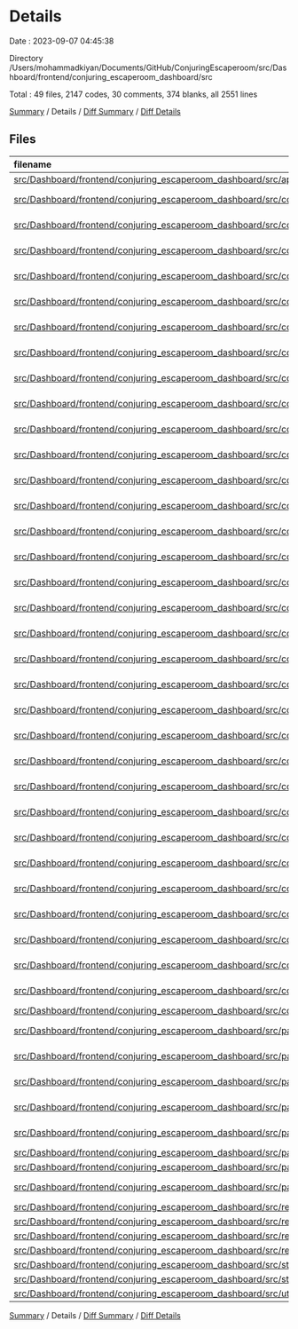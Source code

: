 # Details

Date : 2023-09-07 04:45:38

Directory /Users/mohammadkiyan/Documents/GitHub/ConjuringEscaperoom/src/Dashboard/frontend/conjuring_escaperoom_dashboard/src

Total : 49 files,  2147 codes, 30 comments, 374 blanks, all 2551 lines

[Summary](results.md) / Details / [Diff Summary](diff.md) / [Diff Details](diff-details.md)

## Files
| filename | language | code | comment | blank | total |
| :--- | :--- | ---: | ---: | ---: | ---: |
| [src/Dashboard/frontend/conjuring_escaperoom_dashboard/src/api/initiateRedux.ts](/src/Dashboard/frontend/conjuring_escaperoom_dashboard/src/api/initiateRedux.ts) | TypeScript | 13 | 0 | 1 | 14 |
| [src/Dashboard/frontend/conjuring_escaperoom_dashboard/src/components/Button.tsx](/src/Dashboard/frontend/conjuring_escaperoom_dashboard/src/components/Button.tsx) | TypeScript JSX | 56 | 0 | 11 | 67 |
| [src/Dashboard/frontend/conjuring_escaperoom_dashboard/src/components/Cross/Cross.tsx](/src/Dashboard/frontend/conjuring_escaperoom_dashboard/src/components/Cross/Cross.tsx) | TypeScript JSX | 103 | 0 | 14 | 117 |
| [src/Dashboard/frontend/conjuring_escaperoom_dashboard/src/components/Cross/DeviceInfo.tsx](/src/Dashboard/frontend/conjuring_escaperoom_dashboard/src/components/Cross/DeviceInfo.tsx) | TypeScript JSX | 39 | 0 | 5 | 44 |
| [src/Dashboard/frontend/conjuring_escaperoom_dashboard/src/components/Cross/IDFields.tsx](/src/Dashboard/frontend/conjuring_escaperoom_dashboard/src/components/Cross/IDFields.tsx) | TypeScript JSX | 126 | 0 | 12 | 138 |
| [src/Dashboard/frontend/conjuring_escaperoom_dashboard/src/components/Cross/Information.tsx](/src/Dashboard/frontend/conjuring_escaperoom_dashboard/src/components/Cross/Information.tsx) | TypeScript JSX | 58 | 2 | 9 | 69 |
| [src/Dashboard/frontend/conjuring_escaperoom_dashboard/src/components/Cross/LEDs.tsx](/src/Dashboard/frontend/conjuring_escaperoom_dashboard/src/components/Cross/LEDs.tsx) | TypeScript JSX | 63 | 0 | 12 | 75 |
| [src/Dashboard/frontend/conjuring_escaperoom_dashboard/src/components/Cross/Relay.tsx](/src/Dashboard/frontend/conjuring_escaperoom_dashboard/src/components/Cross/Relay.tsx) | TypeScript JSX | 40 | 0 | 7 | 47 |
| [src/Dashboard/frontend/conjuring_escaperoom_dashboard/src/components/Cross/RelayFields.tsx](/src/Dashboard/frontend/conjuring_escaperoom_dashboard/src/components/Cross/RelayFields.tsx) | TypeScript JSX | 48 | 0 | 16 | 64 |
| [src/Dashboard/frontend/conjuring_escaperoom_dashboard/src/components/Cross/Sensitivity.tsx](/src/Dashboard/frontend/conjuring_escaperoom_dashboard/src/components/Cross/Sensitivity.tsx) | TypeScript JSX | 40 | 0 | 7 | 47 |
| [src/Dashboard/frontend/conjuring_escaperoom_dashboard/src/components/Cross/SensitivityFields.tsx](/src/Dashboard/frontend/conjuring_escaperoom_dashboard/src/components/Cross/SensitivityFields.tsx) | TypeScript JSX | 47 | 0 | 16 | 63 |
| [src/Dashboard/frontend/conjuring_escaperoom_dashboard/src/components/Cross/SevenSegmentDisplay.tsx](/src/Dashboard/frontend/conjuring_escaperoom_dashboard/src/components/Cross/SevenSegmentDisplay.tsx) | TypeScript JSX | 49 | 0 | 9 | 58 |
| [src/Dashboard/frontend/conjuring_escaperoom_dashboard/src/components/Cross/TimeFields.tsx](/src/Dashboard/frontend/conjuring_escaperoom_dashboard/src/components/Cross/TimeFields.tsx) | TypeScript JSX | 89 | 1 | 15 | 105 |
| [src/Dashboard/frontend/conjuring_escaperoom_dashboard/src/components/Cross/index.tsx](/src/Dashboard/frontend/conjuring_escaperoom_dashboard/src/components/Cross/index.tsx) | TypeScript JSX | 55 | 0 | 6 | 61 |
| [src/Dashboard/frontend/conjuring_escaperoom_dashboard/src/components/Cross/sections/Actuator.tsx](/src/Dashboard/frontend/conjuring_escaperoom_dashboard/src/components/Cross/sections/Actuator.tsx) | TypeScript JSX | 55 | 0 | 11 | 66 |
| [src/Dashboard/frontend/conjuring_escaperoom_dashboard/src/components/Cross/sections/Scores.tsx](/src/Dashboard/frontend/conjuring_escaperoom_dashboard/src/components/Cross/sections/Scores.tsx) | TypeScript JSX | 91 | 0 | 13 | 104 |
| [src/Dashboard/frontend/conjuring_escaperoom_dashboard/src/components/Cross/toolbars/Button.tsx](/src/Dashboard/frontend/conjuring_escaperoom_dashboard/src/components/Cross/toolbars/Button.tsx) | TypeScript JSX | 19 | 0 | 6 | 25 |
| [src/Dashboard/frontend/conjuring_escaperoom_dashboard/src/components/Cross/toolbars/LeftToolbar.tsx](/src/Dashboard/frontend/conjuring_escaperoom_dashboard/src/components/Cross/toolbars/LeftToolbar.tsx) | TypeScript JSX | 95 | 0 | 8 | 103 |
| [src/Dashboard/frontend/conjuring_escaperoom_dashboard/src/components/Cross/toolbars/RightToolbar.tsx](/src/Dashboard/frontend/conjuring_escaperoom_dashboard/src/components/Cross/toolbars/RightToolbar.tsx) | TypeScript JSX | 31 | 0 | 6 | 37 |
| [src/Dashboard/frontend/conjuring_escaperoom_dashboard/src/components/Cross/toolbars/Section.tsx](/src/Dashboard/frontend/conjuring_escaperoom_dashboard/src/components/Cross/toolbars/Section.tsx) | TypeScript JSX | 37 | 0 | 5 | 42 |
| [src/Dashboard/frontend/conjuring_escaperoom_dashboard/src/components/Cross/toolbars/Toolbar.tsx](/src/Dashboard/frontend/conjuring_escaperoom_dashboard/src/components/Cross/toolbars/Toolbar.tsx) | TypeScript JSX | 17 | 0 | 8 | 25 |
| [src/Dashboard/frontend/conjuring_escaperoom_dashboard/src/components/Divider.tsx](/src/Dashboard/frontend/conjuring_escaperoom_dashboard/src/components/Divider.tsx) | TypeScript JSX | 11 | 0 | 8 | 19 |
| [src/Dashboard/frontend/conjuring_escaperoom_dashboard/src/components/Form/Checkbox.tsx](/src/Dashboard/frontend/conjuring_escaperoom_dashboard/src/components/Form/Checkbox.tsx) | TypeScript JSX | 74 | 0 | 12 | 86 |
| [src/Dashboard/frontend/conjuring_escaperoom_dashboard/src/components/Form/Combobox.tsx](/src/Dashboard/frontend/conjuring_escaperoom_dashboard/src/components/Form/Combobox.tsx) | TypeScript JSX | 73 | 0 | 8 | 81 |
| [src/Dashboard/frontend/conjuring_escaperoom_dashboard/src/components/Form/Counter.tsx](/src/Dashboard/frontend/conjuring_escaperoom_dashboard/src/components/Form/Counter.tsx) | TypeScript JSX | 73 | 0 | 11 | 84 |
| [src/Dashboard/frontend/conjuring_escaperoom_dashboard/src/components/Form/IconInput.tsx](/src/Dashboard/frontend/conjuring_escaperoom_dashboard/src/components/Form/IconInput.tsx) | TypeScript JSX | 36 | 0 | 5 | 41 |
| [src/Dashboard/frontend/conjuring_escaperoom_dashboard/src/components/Form/Input.tsx](/src/Dashboard/frontend/conjuring_escaperoom_dashboard/src/components/Form/Input.tsx) | TypeScript JSX | 105 | 0 | 11 | 116 |
| [src/Dashboard/frontend/conjuring_escaperoom_dashboard/src/components/Form/Range.tsx](/src/Dashboard/frontend/conjuring_escaperoom_dashboard/src/components/Form/Range.tsx) | TypeScript JSX | 35 | 0 | 6 | 41 |
| [src/Dashboard/frontend/conjuring_escaperoom_dashboard/src/components/Form/SwitchButton.tsx](/src/Dashboard/frontend/conjuring_escaperoom_dashboard/src/components/Form/SwitchButton.tsx) | TypeScript JSX | 88 | 0 | 11 | 99 |
| [src/Dashboard/frontend/conjuring_escaperoom_dashboard/src/components/navigation/Clock.tsx](/src/Dashboard/frontend/conjuring_escaperoom_dashboard/src/components/navigation/Clock.tsx) | TypeScript JSX | 31 | 3 | 7 | 41 |
| [src/Dashboard/frontend/conjuring_escaperoom_dashboard/src/components/navigation/DarkModeToggle.tsx](/src/Dashboard/frontend/conjuring_escaperoom_dashboard/src/components/navigation/DarkModeToggle.tsx) | TypeScript JSX | 16 | 0 | 2 | 18 |
| [src/Dashboard/frontend/conjuring_escaperoom_dashboard/src/components/navigation/Links.tsx](/src/Dashboard/frontend/conjuring_escaperoom_dashboard/src/components/navigation/Links.tsx) | TypeScript JSX | 30 | 0 | 7 | 37 |
| [src/Dashboard/frontend/conjuring_escaperoom_dashboard/src/components/navigation/Navbar.tsx](/src/Dashboard/frontend/conjuring_escaperoom_dashboard/src/components/navigation/Navbar.tsx) | TypeScript JSX | 12 | 0 | 4 | 16 |
| [src/Dashboard/frontend/conjuring_escaperoom_dashboard/src/configs/ip.ts](/src/Dashboard/frontend/conjuring_escaperoom_dashboard/src/configs/ip.ts) | TypeScript | 5 | 0 | 2 | 7 |
| [src/Dashboard/frontend/conjuring_escaperoom_dashboard/src/pages/Cross.tsx](/src/Dashboard/frontend/conjuring_escaperoom_dashboard/src/pages/Cross.tsx) | TypeScript JSX | 45 | 0 | 6 | 51 |
| [src/Dashboard/frontend/conjuring_escaperoom_dashboard/src/pages/MusicBox.tsx](/src/Dashboard/frontend/conjuring_escaperoom_dashboard/src/pages/MusicBox.tsx) | TypeScript JSX | 8 | 0 | 2 | 10 |
| [src/Dashboard/frontend/conjuring_escaperoom_dashboard/src/pages/TagFinder.tsx](/src/Dashboard/frontend/conjuring_escaperoom_dashboard/src/pages/TagFinder.tsx) | TypeScript JSX | 8 | 0 | 2 | 10 |
| [src/Dashboard/frontend/conjuring_escaperoom_dashboard/src/pages/_app.tsx](/src/Dashboard/frontend/conjuring_escaperoom_dashboard/src/pages/_app.tsx) | TypeScript JSX | 14 | 1 | 5 | 20 |
| [src/Dashboard/frontend/conjuring_escaperoom_dashboard/src/pages/_document.tsx](/src/Dashboard/frontend/conjuring_escaperoom_dashboard/src/pages/_document.tsx) | TypeScript JSX | 12 | 0 | 2 | 14 |
| [src/Dashboard/frontend/conjuring_escaperoom_dashboard/src/pages/api/cross.ts](/src/Dashboard/frontend/conjuring_escaperoom_dashboard/src/pages/api/cross.ts) | TypeScript | 22 | 1 | 5 | 28 |
| [src/Dashboard/frontend/conjuring_escaperoom_dashboard/src/pages/api/hello.ts](/src/Dashboard/frontend/conjuring_escaperoom_dashboard/src/pages/api/hello.ts) | TypeScript | 10 | 1 | 3 | 14 |
| [src/Dashboard/frontend/conjuring_escaperoom_dashboard/src/pages/index.tsx](/src/Dashboard/frontend/conjuring_escaperoom_dashboard/src/pages/index.tsx) | TypeScript JSX | 74 | 2 | 11 | 87 |
| [src/Dashboard/frontend/conjuring_escaperoom_dashboard/src/redux/index.ts](/src/Dashboard/frontend/conjuring_escaperoom_dashboard/src/redux/index.ts) | TypeScript | 11 | 2 | 5 | 18 |
| [src/Dashboard/frontend/conjuring_escaperoom_dashboard/src/redux/reducers/cross.ts](/src/Dashboard/frontend/conjuring_escaperoom_dashboard/src/redux/reducers/cross.ts) | TypeScript | 65 | 5 | 11 | 81 |
| [src/Dashboard/frontend/conjuring_escaperoom_dashboard/src/redux/reducers/index.ts](/src/Dashboard/frontend/conjuring_escaperoom_dashboard/src/redux/reducers/index.ts) | TypeScript | 8 | 3 | 4 | 15 |
| [src/Dashboard/frontend/conjuring_escaperoom_dashboard/src/redux/reducers/theme.ts](/src/Dashboard/frontend/conjuring_escaperoom_dashboard/src/redux/reducers/theme.ts) | TypeScript | 26 | 7 | 8 | 41 |
| [src/Dashboard/frontend/conjuring_escaperoom_dashboard/src/styles/fonts.css](/src/Dashboard/frontend/conjuring_escaperoom_dashboard/src/styles/fonts.css) | CSS | 4 | 0 | 0 | 4 |
| [src/Dashboard/frontend/conjuring_escaperoom_dashboard/src/styles/globals.css](/src/Dashboard/frontend/conjuring_escaperoom_dashboard/src/styles/globals.css) | CSS | 20 | 2 | 4 | 26 |
| [src/Dashboard/frontend/conjuring_escaperoom_dashboard/src/utils/crossAPI.ts](/src/Dashboard/frontend/conjuring_escaperoom_dashboard/src/utils/crossAPI.ts) | TypeScript | 60 | 0 | 15 | 75 |

[Summary](results.md) / Details / [Diff Summary](diff.md) / [Diff Details](diff-details.md)